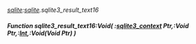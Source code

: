 _[sqlite](../../modules/sqlite/sqlite-module.md):[sqlite](../../modules/sqlite/sqlite-module.md).sqlite3\_result\_text16_
##### Function sqlite3\_result\_text16:Void( :[sqlite3_context](../../modules/sqlite/sqlite-sqlite3_context.md) Ptr,:Void Ptr,:[Int](../../modules/wonkey/wonkey-types-int.md),:Void(Void Ptr) )
